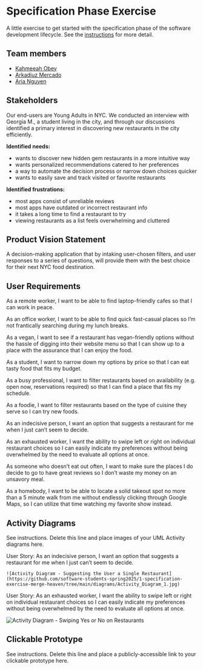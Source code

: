 # Specification Phase Exercise

A little exercise to get started with the specification phase of the software development lifecycle. See the [instructions](instructions.md) for more detail.

## Team members

- [Kahmeeah Obey](https://github.com/kahmeeah)
- [Arkadiuz Mercado](https://github.com/arionm27)
- [Aria Nguyen](https://github.com/ariangn)

## Stakeholders

Our end-users are Young Adults in NYC. We conducted an interview with Georgia M., a student living in the city, and through our discussions identified a primary interest in discovering new restaurants in the city efficiently.

**Identified needs:**

* wants to discover new hidden gem restaurants in a more intuitive way
* wants personalized recommendations catered to her preferences
* a way to automate the decision process or narrow down choices quicker
* wants to easily save and track visited or favorite restaurants

**Identified frustrations:**

* most apps consist of unreliable reviews
* most apps have outdated or incorrect restaurant info
* it takes a long time to find a restaurant to try
* viewing restaurants as a list feels overwhelming and cluttered

## Product Vision Statement

A decision-making application that by intaking user-chosen filters, and user responses to a series of questions, will provide them with the best choice for their next NYC food destination.

## User Requirements

As a remote worker, I want to be able to find laptop-friendly cafes so that I can work in peace.

As an office worker, I want to be able to find quick fast-casual places so I’m not frantically searching during my lunch breaks.

As a vegan, I want to see if a restaurant has vegan-friendly options without the hassle of digging into their website menu so that I can show up to a place with the assurance that I can enjoy the food.

As a student, I want to narrow down my options by price so that I can eat tasty food that fits my budget.

As a busy professional, I want to filter restaurants based on availability (e.g. open now, reservations required) so that I can find a place that fits my schedule.

As a foodie, I want to filter restaurants based on the type of cuisine they serve so I can try new foods.

As an indecisive person, I want an option that suggests a restaurant for me when I just can’t seem to decide.

As an exhausted worker, I want the ability to swipe left or right on individual restaurant choices so I can easily indicate my preferences without being overwhelmed by the need to evaluate all options at once.

As someone who doesn’t eat out often, I want to make sure the places I do decide to go to have great reviews so I don’t waste my money on an unsavory meal.

As a homebody, I want to be able to locate a solid takeout spot no more than a 5 minute walk  from me without endlessly clicking through Google Maps, so I can utilize that time watching my favorite show instead.

## Activity Diagrams

See instructions. Delete this line and place images of your UML Activity diagrams here.

User Story: As an indecisive person, I want an option that suggests a restaurant for me when I just can’t seem to decide.

```
![Activity Diagram - Suggesting the User a Single Restaurant](https://github.com/software-students-spring2025/1-specification-exercise-merge-heaven/tree/main/diagrams/Activity_Diagram_1.jpg)
```

User Story: As an exhausted worker, I want the ability to swipe left or right on individual restaurant choices so I can easily indicate my preferences without being overwhelmed by the need to evaluate all options at once.

![Activity Diagram - Swiping Yes or No on Restaurants](https://github.com/software-students-spring2025/1-specification-exercise-merge-heaven/tree/main/diagrams/Activity_Diagram_2.jpg)

## Clickable Prototype

See instructions. Delete this line and place a publicly-accessible link to your clickable prototype here.

